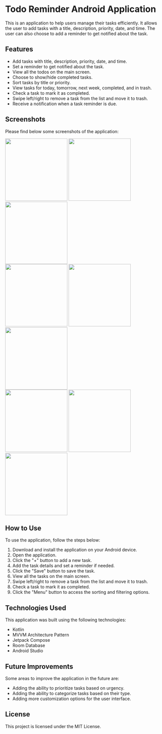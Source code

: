 # Todo Reminder Android Application

This is an application to help users manage their tasks efficiently. It allows the user to add tasks with a title, description, priority, date, and time. The user can also choose to add a reminder to get notified about the task.

## Features

- Add tasks with title, description, priority, date, and time.
- Set a reminder to get notified about the task.
- View all the todos on the main screen.
- Choose to show/hide completed tasks.
- Sort tasks by title or priority.
- View tasks for today, tomorrow, next week, completed, and in trash.
- Check a task to mark it as completed.
- Swipe left/right to remove a task from the list and move it to trash.
- Receive a notification when a task reminder is due.

## Screenshots

Please find below some screenshots of the application:

<div>
<img src="https://user-images.githubusercontent.com/112197330/216103712-43b9a098-2c9e-4be4-80d2-8be4846c5fb4.png" width = "200"/>
<img src="https://user-images.githubusercontent.com/112197330/216104188-97d048fa-95e9-496b-be57-830b4d623e8c.png" width = "200"/>
<img src="https://user-images.githubusercontent.com/112197330/216104349-836e7a68-5909-4a48-b341-73f5ebe3456e.png" width = "200"/>
<br/>
<img src="https://user-images.githubusercontent.com/112197330/216104486-4d6222f5-c5b1-4183-9f3d-b7db5b7e309d.png" width = "200"/>
<img src="https://user-images.githubusercontent.com/112197330/216105404-69da185b-101b-4155-ae24-98a327faf908.png" width = "200"/>
<img src="https://user-images.githubusercontent.com/112197330/216105904-432ac2c0-9c7b-458a-9c3a-4aa5749f3b0c.png" width = "200"/>
<br/>
<img src="https://user-images.githubusercontent.com/112197330/216106471-825bb02b-35e1-4d27-b355-3afebeb776f9.png" width = "200"/>
<img src="https://user-images.githubusercontent.com/112197330/216108342-92014a67-4de0-4b0b-aeb1-12a7370fc728.png" width = "200"/>
<img src="https://user-images.githubusercontent.com/112197330/216108674-b908ed90-b0b9-485a-a62e-cdd3b7d8daa9.png" width = "200"/>

</div>

## How to Use

To use the application, follow the steps below:

1. Download and install the application on your Android device.
2. Open the application.
3. Click the "+" button to add a new task.
4. Add the task details and set a reminder if needed.
5. Click the "Save" button to save the task.
6. View all the tasks on the main screen.
7. Swipe left/right to remove a task from the list and move it to trash.
8. Check a task to mark it as completed.
9. Click the "Menu" button to access the sorting and filtering options.

## Technologies Used

This application was built using the following technologies:

- Kotlin
- MVVM Architecture Pattern
- Jetpack Compose
- Room Database
- Android Studio

## Future Improvements

Some areas to improve the application in the future are:

- Adding the ability to prioritize tasks based on urgency.
- Adding the ability to categorize tasks based on their type.
- Adding more customization options for the user interface.

## License

This project is licensed under the MIT License.
